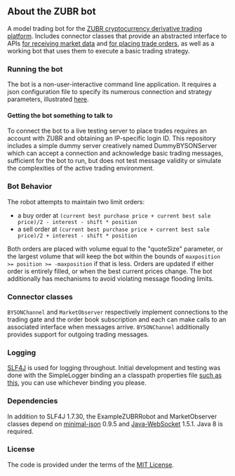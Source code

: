 ## About the ZUBR bot
A model trading bot for the [ZUBR cryptocurrency derivative trading platform](https://zubr.io/). Includes connector classes that provide an abstracted interface to APIs [for receiving market data](https://spec.zubr.io/#websocket-subscriptions) and [for placing trade orders](https://spec.zubr.io/#byson-trading-protocol), as well as a working bot that uses them to execute a basic trading strategy.
### Running the bot
The bot is a non-user-interactive command line application. It requires a json configuration file to specify its numerous connection and strategy parameters, illustrated [here](https://github.com/sterlinb/zubr-bot/wiki/Example-bot-configuration-file).
#### Getting the bot something to talk to
To connect the bot to a live testing server to place trades requires an account with ZUBR and obtaining an IP-specific login ID. This repository includes a simple dummy server creatively named DummyBYSONServer which can accept a connection and acknowledge basic trading messages, sufficient for the bot to run, but does not test message validity or simulate the complexities of the active trading environment.
### Bot Behavior
The robot attempts to maintain two limit orders:
* a buy order at `(current best purchase price + current best sale price)/2 - interest - shift * position`
* a sell order at `(current best purchase price + current best sale price)/2 + interest - shift * position`

Both orders are placed with volume equal to the "quoteSize" parameter, or the largest volume that will keep the bot within the bounds of `maxposition >= position >= -maxposition` if that is less. Orders are updated if either order is entirely filled, or when the best current prices change. The bot additionally has mechanisms to avoid violating message flooding limits.
### Connector classes
`BYSONChannel` and `MarketObserver` respectively implement connections to the trading gate and the order book subscription and each can make calls to an associated interface when messages arrive. `BYSONChannel` additionally provides support for outgoing trading messages.
### Logging
[SLF4J](https://www.slf4j.org/) is used for logging throughout. Initial development and testing was done with the SimpleLogger binding an a classpath properties file [such as this](https://github.com/sterlinb/zubr-bot/wiki/Example-simplelogger.properties-file), you can use whichever binding you please.
### Dependencies
In addition to SLF4J 1.7.30, the ExampleZUBRRobot and MarketObserver classes depend on [minimal-json](https://github.com/ralfstx/minimal-json) 0.9.5 and [Java-WebSocket](https://github.com/TooTallNate/Java-WebSocket) 1.5.1. Java 8 is required.
### License
The code is provided under the terms of the [MIT License](http://opensource.org/licenses/MIT).
